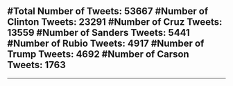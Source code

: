 #Total Number of Tweets: 53667 
#Number of Clinton Tweets: 23291
#Number of Cruz Tweets: 13559
#Number of Sanders Tweets: 5441
#Number of Rubio Tweets: 4917
#Number of Trump Tweets: 4692
#Number of Carson Tweets: 1763
---
---
